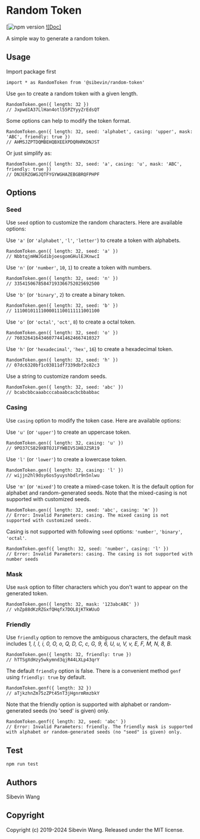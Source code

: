 # Random Token

[![npm version](https://img.shields.io/npm/v/%40sibevin%2Frandom-token)
[![Doc]](https://img.shields.io/badge/document-blue?link=https%3A%2F%2Fsibevin.github.io%2Frandom-token.js%2F)

A simple way to generate a random token.

## Usage

Import package first

    import * as RandomToken from '@sibevin/random-token'

Use `gen` to create a random token with a given length.

    RandomToken.gen({ length: 32 })
    // JxpwdIA37LlHan4otl55PZYyyZrEdsQT

Some options can help to modify the token format.

    RandomToken.gen({ length: 32, seed: 'alphabet', casing: 'upper', mask: 'ABC', friendly: true })
    // AHMSJZPTDQMBEHQBXEEXPDQRHRKDNJST

Or just simplify as:

    RandomToken.gen({ length: 32, seed: 'a', casing: 'u', mask: 'ABC', friendly: true })
    // DNJERZGWGJQTFYGYWGHAZEBGBRQFPHPF

## Options

### Seed

Use `seed` option to customize the random characters. Here are available options:

Use `'a'` (or `'alphabet'`, `'l'`, `'letter'`) to create a token with alphabets.

    RandomToken.gen({ length: 32, seed: 'a' })
    // NbbtqjmHWJGdibjoesgomGHulEJKnwcI

Use `'n'` (or `'number'`, `10`, `1`) to create a token with numbers.

    RandomToken.gen({ length: 32, seed: 'n' })
    // 33541506785847193366752025692500

Use `'b'` (or `'binary'`, `2`) to create a binary token.

    RandomToken.gen({ length: 32, seed: 'b' })
    // 11100101111000011100111111001100

Use `'o'` (or `'octal'`, `'oct'`, `8`) to create a octal token.

    RandomToken.gen({ length: 32, seed: 'o' })
    // 76032641643460774414624667410327

Use `'h'` (or `'hexadecimal'`, `'hex'`, `16`) to create a hexadecimal token.

    RandomToken.gen({ length: 32, seed: 'h' })
    // 07dc6320bf1c03811df7339dbf2c82c3

Use a string to customize random seeds.

    RandomToken.gen({ length: 32, seed: 'abc' })
    // bcabcbbcaaabcccabaabcacbcbbabbac

### Casing

Use `casing` option to modify the token case. Here are available options:

Use `'u'` (or `'upper'`) to create an uppercase token.

    RandomToken.gen({ length: 32, casing: 'u' })
    // 9PO37CS829XBTOJ1FYWBIV51H8JZSR19

Use `'l'` (or `'lower'`) to create a lowercase token.

    RandomToken.gen({ length: 32, casing: 'l' })
    // wijjn2hl9dsy6os5yuyshbdlr9n5nlwu

Use `'m'` (or `'mixed'`) to create a mixed-case token. It is the default option for alphabet and random-generated seeds. Note that the mixed-casing is not supported with customized seeds.

    RandomToken.gen({ length: 32, seed: 'abc', casing: 'm' })
    // Error: Invalid Parameters: casing. The mixed casing is not supported with customized seeds.

Casing is not supported with following `seed` options: `'number'`, `'binary'`, `'octal'`.

    RandomToken.genf({ length: 32, seed: 'number', casing: 'l' })
    // Error: Invalid Parameters: casing. The casing is not supported with number seeds

### Mask

Use `mask` option to filter characters which you don't want to appear on the generated token.

    RandomToken.gen({ length: 32, mask: '123abcABC' })
    // vhZp88dKzRZGxfQHqfx7DOL8jKTkWUuO

### Friendly

Use `friendly` option to remove the ambiguous characters, the default mask includes _1, I, l, i, 0, O, o, Q, D, C, c, G, 9, 6, U, u, V, v, E, F, M, N, 8, B_.

    RandomToken.gen({ length: 32, friendly: true })
    // hTTSgXdHzy5wkymnd3qjR44LXLp43qrY

The default `friendly` option is false. There is a convenient method `genf` using `friendly: true` by default.

    RandomToken.genf({ length: 32 })
    // aTjkzhnZm75zZPt45nT3jHgnrmRmzbkY

Note that the friendly option is supported with alphabet or random-generated seeds (no 'seed' is given) only.

    RandomToken.genf({ length: 32, seed: 'abc' })
    // Error: Invalid Parameters: friendly. The friendly mask is supported with alphabet or random-generated seeds (no "seed" is given) only.

## Test

    npm run test

## Authors

Sibevin Wang

## Copyright

Copyright (c) 2019-2024 Sibevin Wang. Released under the MIT license.
